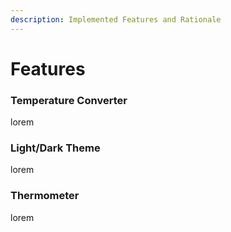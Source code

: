 ```yaml
---
description: Implemented Features and Rationale
---
```


# Features

### Temperature Converter

lorem

### Light/Dark Theme

lorem

### Thermometer

lorem
